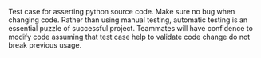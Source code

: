 Test case for asserting python source code. 
Make sure no bug when changing code. 
Rather than using manual testing, automatic testing is an essential puzzle of successful project. 
Teammates will have confidence to modify code assuming that test case help to validate code change do not break previous usage.